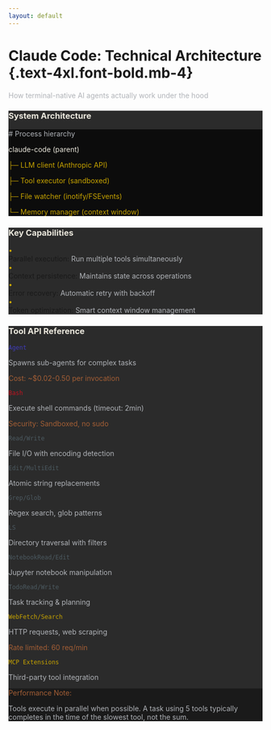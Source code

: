 ```yaml
---
layout: default
---
```


# Claude Code: Technical Architecture {.text-4xl.font-bold.mb-4}

<div class="text-lg text-fog-grey mb-6">How terminal-native AI agents actually work under the hood</div>

<div class="grid grid-cols-12 gap-6">

<!-- Left Column - Architecture Overview -->
<div class="col-span-5">
  <div class="bg-ash-graphite rounded-lg p-4 mb-4">
    <h3 class="text-lg font-bold text-bone-white mb-3">System Architecture</h3>
    <div class="bg-obsidian-black p-3 rounded font-mono text-xs">
      <p class="text-fog-grey"># Process hierarchy</p>
      <p class="text-bone-white">claude-code (parent)</p>
      <p class="text-signal-gold ml-2">├─ LLM client (Anthropic API)</p>
      <p class="text-signal-gold ml-2">├─ Tool executor (sandboxed)</p>
      <p class="text-signal-gold ml-2">├─ File watcher (inotify/FSEvents)</p>
      <p class="text-signal-gold ml-2">└─ Memory manager (context window)</p>
    </div>
  </div>

  <v-click>
  <div class="bg-ash-graphite rounded-lg p-4">
    <h3 class="text-lg font-bold text-bone-white mb-3">Key Capabilities</h3>
    <div class="space-y-2 text-sm">
      <div class="flex items-start gap-2">
        <span class="text-signal-gold">•</span>
        <div>
          <span class="font-semibold">Parallel execution:</span>
          <span class="text-fog-grey"> Run multiple tools simultaneously</span>
        </div>
      </div>
      <div class="flex items-start gap-2">
        <span class="text-signal-gold">•</span>
        <div>
          <span class="font-semibold">Context persistence:</span>
          <span class="text-fog-grey"> Maintains state across operations</span>
        </div>
      </div>
      <div class="flex items-start gap-2">
        <span class="text-signal-gold">•</span>
        <div>
          <span class="font-semibold">Error recovery:</span>
          <span class="text-fog-grey"> Automatic retry with backoff</span>
        </div>
      </div>
      <div class="flex items-start gap-2">
        <span class="text-signal-gold">•</span>
        <div>
          <span class="font-semibold">Token optimization:</span>
          <span class="text-fog-grey"> Smart context window management</span>
        </div>
      </div>
    </div>
  </div>
  </v-click>
</div>

<!-- Right Column - Tool Breakdown -->
<div class="col-span-7">
  <div class="bg-ash-graphite rounded-lg p-4 h-full">
    <h3 class="text-lg font-bold text-bone-white mb-3">Tool API Reference</h3>
    <div class="grid grid-cols-2 gap-x-4 gap-y-2 text-xs">
      <!-- Critical Tools -->
      <div class="border-l-2 border-deep-indigo pl-2">
        <code class="text-deep-indigo font-mono font-bold">Agent</code>
        <p class="text-fog-grey">Spawns sub-agents for complex tasks</p>
        <p class="text-xs text-iron-ochre">Cost: ~$0.02-0.50 per invocation</p>
      </div>
      <div class="border-l-2 border-crimson-signal pl-2">
        <code class="text-crimson-signal font-mono font-bold">Bash</code>
        <p class="text-fog-grey">Execute shell commands (timeout: 2min)</p>
        <p class="text-xs text-iron-ochre">Security: Sandboxed, no sudo</p>
      </div>
      <!-- File Operations -->
      <div class="border-l-2 border-slate-steel pl-2">
        <code class="text-slate-steel font-mono">Read/Write</code>
        <p class="text-fog-grey">File I/O with encoding detection</p>
      </div>
      <div class="border-l-2 border-slate-steel pl-2">
        <code class="text-slate-steel font-mono">Edit/MultiEdit</code>
        <p class="text-fog-grey">Atomic string replacements</p>
      </div>
      <!-- Search Tools -->
      <div class="border-l-2 border-slate-steel pl-2">
        <code class="text-slate-steel font-mono">Grep/Glob</code>
        <p class="text-fog-grey">Regex search, glob patterns</p>
      </div>
      <div class="border-l-2 border-slate-steel pl-2">
        <code class="text-slate-steel font-mono">LS</code>
        <p class="text-fog-grey">Directory traversal with filters</p>
      </div>
      <!-- Specialized Tools -->
      <div class="border-l-2 border-slate-steel pl-2">
        <code class="text-slate-steel font-mono">NotebookRead/Edit</code>
        <p class="text-fog-grey">Jupyter notebook manipulation</p>
      </div>
      <div class="border-l-2 border-slate-steel pl-2">
        <code class="text-slate-steel font-mono">TodoRead/Write</code>
        <p class="text-fog-grey">Task tracking & planning</p>
      </div>
      <!-- Web Tools -->
      <div class="border-l-2 border-signal-gold pl-2">
        <code class="text-signal-gold font-mono">WebFetch/Search</code>
        <p class="text-fog-grey">HTTP requests, web scraping</p>
        <p class="text-xs text-iron-ochre">Rate limited: 60 req/min</p>
      </div>
      <div class="border-l-2 border-signal-gold pl-2">
        <code class="text-signal-gold font-mono">MCP Extensions</code>
        <p class="text-fog-grey">Third-party tool integration</p>
      </div>
    </div>
    <v-click>
    <div class="mt-4 p-2 bg-charcoal-tint rounded text-xs">
      <p class="text-iron-ochre font-semibold">Performance Note:</p>
      <p class="text-fog-grey">Tools execute in parallel when possible. A task using 5 tools typically completes in the time of the slowest tool, not the sum.</p>
    </div>
    </v-click>
  </div>
</div>

</div>

<!--
This is the actual architecture. No magic, no hype - just a well-designed system that gives an LLM access to your operating system through a controlled API.

The Agent tool is particularly interesting - it can spawn sub-agents for complex tasks, essentially creating a tree of autonomous workers. This is how it handles those massive refactoring jobs.

Notice the sandboxing on Bash commands - you can't accidentally rm -rf your system. And the rate limiting on web requests prevents abuse. These aren't afterthoughts - they're core to the design.
-->

<style>
  .text-crimson-signal { color: #C1121F; }
  .text-signal-gold { color: #C6A300; }
  .text-slate-steel { color: #4C5A61; }
  .text-fog-grey { color: #B0B3B8; }
  .text-bone-white { color: #EAE7DC; }
  .text-deep-indigo { color: #3F3CBB; }
  .text-iron-ochre { color: #A35E35; }
  .bg-ash-graphite { background-color: #2B2B2B; }
  .bg-charcoal-tint { background-color: #1A1A1A; }
  .bg-obsidian-black { background-color: #0C0C0C; }
  .border-crimson-signal { border-color: #C1121F; }
  .border-signal-gold { border-color: #C6A300; }
  .border-slate-steel { border-color: #4C5A61; }
  .border-deep-indigo { border-color: #3F3CBB; }
</style>